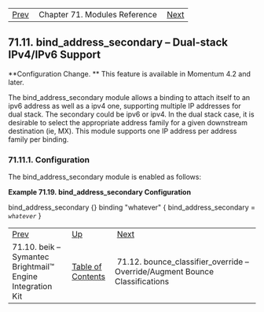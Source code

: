 |     |     |     |
| --- | --- | --- |
| [Prev](modules.beik)  | Chapter 71. Modules Reference |  [Next](modules.bounce_classifier_override) |

## 71.11. bind_address_secondary – Dual-stack IPv4/IPv6 Support

<a className="indexterm" name="idp20047296"></a>

**Configuration Change. ** This feature is available in Momentum 4.2 and later.

The bind_address_secondary module allows a binding to attach itself to an ipv6 address as well as a ipv4 one, supporting multiple IP addresses for dual stack. The secondary could be ipv6 or ipv4\. In the dual stack case, it is desirable to select the appropriate address family for a given downstream destination (ie, MX). This module supports one IP address per address family per binding.

### 71.11.1. Configuration

The bind_address_secondary module is enabled as follows:

<a name="modules.bind_address_secondary.example"></a>

**Example 71.19. bind_address_secondary Configuration**

bind_address_secondary {}
binding "whatever" {
  bind_address_secondary = *`whatever`*
}

|     |     |     |
| --- | --- | --- |
| [Prev](modules.beik)  | [Up](modules) |  [Next](modules.bounce_classifier_override) |
| 71.10. beik – Symantec Brightmail™ Engine Integration Kit  | [Table of Contents](index) |  71.12. bounce_classifier_override – Override/Augment Bounce Classifications |

